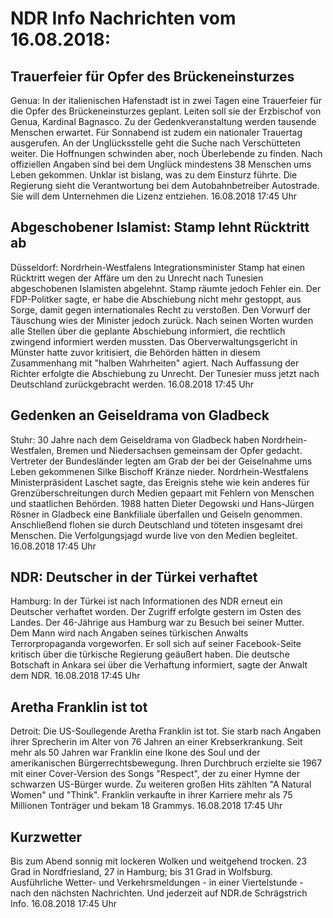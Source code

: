 # NDR Info Nachrichten vom 16.08.2018:


## Trauerfeier für Opfer des Brückeneinsturzes
Genua: In der italienischen Hafenstadt ist in zwei Tagen eine Trauerfeier für die Opfer des Brückeneinsturzes geplant. Leiten soll sie der Erzbischof von Genua, Kardinal Bagnasco. Zu der Gedenkveranstaltung werden tausende Menschen erwartet. Für Sonnabend ist zudem ein nationaler Trauertag ausgerufen. An der Unglücksstelle geht die Suche nach Verschütteten weiter. Die Hoffnungen schwinden aber, noch Überlebende zu finden. Nach offiziellen Angaben sind bei dem Unglück mindestens 38 Menschen ums Leben gekommen. Unklar ist bislang, was zu dem Einsturz führte. Die Regierung sieht die Verantwortung bei dem Autobahnbetreiber Autostrade. Sie will dem Unternehmen die Lizenz entziehen. 16.08.2018 17:45 Uhr 

## Abgeschobener Islamist: Stamp lehnt Rücktritt ab
Düsseldorf:	Nordrhein-Westfalens Integrationsminister Stamp hat einen Rücktritt wegen der Affäre um den zu Unrecht nach Tunesien abgeschobenen Islamisten abgelehnt. Stamp räumte jedoch Fehler ein. Der FDP-Politker sagte, er habe die Abschiebung nicht mehr gestoppt, aus Sorge, damit gegen internationales Recht zu verstoßen. Den Vorwurf der Täuschung wies der Minister jedoch zurück. Nach seinen Worten wurden alle Stellen über die geplante Abschiebung informiert, die rechtlich zwingend informiert werden mussten. Das Oberverwaltungsgericht in Münster hatte zuvor kritisiert, die Behörden hätten in diesem Zusammenhang mit "halben Wahrheiten" agiert. Nach Auffassung der Richter erfolgte die Abschiebung zu Unrecht. Der Tunesier muss jetzt nach Deutschland zurückgebracht werden. 16.08.2018 17:45 Uhr 

## Gedenken an Geiseldrama von Gladbeck
Stuhr:         30 Jahre nach dem Geiseldrama von Gladbeck haben Nordrhein-Westfalen, Bremen und Niedersachsen gemeinsam der Opfer gedacht. Vertreter der Bundesländer legten am Grab der bei der Geiselnahme ums Leben gekommenen Silke Bischoff Kränze nieder. Nordrhein-Westfalens Ministerpräsident Laschet sagte, das Ereignis stehe wie kein anderes für Grenzüberschreitungen durch Medien gepaart mit Fehlern von Menschen und staatlichen Behörden. 1988 hatten Dieter Degowski und Hans-Jürgen Rösner in Gladbeck eine Bankfiliale überfallen und Geiseln genommen. Anschließend flohen sie durch Deutschland und töteten insgesamt drei Menschen. Die Verfolgungsjagd wurde live von den Medien begleitet. 16.08.2018 17:45 Uhr 

## NDR: Deutscher in der Türkei verhaftet
Hamburg: In der Türkei ist nach Informationen des NDR erneut ein Deutscher verhaftet worden. Der Zugriff erfolgte gestern im Osten des Landes. Der 46-Jährige aus Hamburg war zu Besuch bei seiner Mutter. Dem Mann wird nach Angaben seines türkischen Anwalts Terrorpropaganda vorgeworfen. Er soll sich auf seiner Facebook-Seite kritisch über die türkische Regierung geäußert haben. Die deutsche Botschaft in Ankara sei über die Verhaftung informiert, sagte der Anwalt dem NDR. 16.08.2018 17:45 Uhr 

## Aretha Franklin ist tot
Detroit:	Die US-Soullegende Aretha Franklin ist tot. Sie starb nach Angaben ihrer Sprecherin im Alter von 76 Jahren an einer Krebserkrankung. Seit mehr als 50 Jahren war Franklin eine Ikone des Soul und der amerikanischen Bürgerrechtsbewegung. Ihren Durchbruch erzielte sie 1967 mit einer Cover-Version des Songs "Respect", der zu einer Hymne der schwarzen US-Bürger wurde. Zu weiteren großen Hits zählten "A Natural Women" und "Think". Franklin verkaufte in ihrer Karriere mehr als 75 Millionen Tonträger und bekam 18 Grammys. 16.08.2018 17:45 Uhr 

## Kurzwetter
Bis zum Abend sonnig mit lockeren Wolken und weitgehend trocken. 23 Grad in Nordfriesland, 27 in Hamburg; bis 31 Grad in Wolfsburg. Ausführliche Wetter- und Verkehrsmeldungen - in einer Viertelstunde - nach den nächsten Nachrichten. Und jederzeit auf NDR.de Schrägstrich Info. 16.08.2018 17:45 Uhr 
